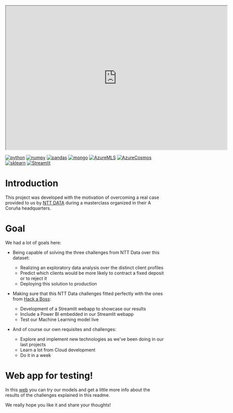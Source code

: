 
<iframe  width="700" height="455" src="https://embed.lottiefiles.com/animation/119603"></iframe>

[![python](https://img.shields.io/badge/python-3.9-428588?style=plastic&logo=python&labelColor=101010)]()
[![numpy](https://img.shields.io/badge/numpy-1.21.5-428588?style=plastic&logo=numpy&labelColor=101010)]()
[![pandas](https://img.shields.io/badge/pandas-1.4.4-428588?style=plastic&logo=pandas&labelColor=101010)]()
[![mongo](https://img.shields.io/badge/pymongo-4.3.3-428588?style=plastic&logo=mongodb&&labelColor=101010)]()
[![AzureMLS](https://img.shields.io/badge/azure-machine_learning-428588?style=plastic&logo=microsoftazure&labelColor=101010)]()
[![AzureCosmos](https://img.shields.io/badge/azure-cosmos_db-428588?style=plastic&logo=microsoftazure&labelColor=101010)]()
[![sklearn](https://img.shields.io/badge/scikit_learn-1.0.2-428588?style=plastic&logo=scikit-learn&labelColor=101010)]()
[![Streamlit](https://img.shields.io/badge/streamlit-1.17.0-428588?style=plastic&logo=streamlit&labelColor=101010)]()


# Introduction

This project was developed with the motivation of overcoming a real case provided to us by [NTT DATA](https://es.nttdata.com) during a masterclass organized in their A Coruña headquarters.

# Goal

We had a lot of goals here:

* Being capable of solving the three challenges from NTT Data over this dataset:

    * Realizing an exploratory data analysis over the distinct client profiles
    * Predict which clients would be more likely to contract a fixed deposit or to reject it
    * Deploying this solution to production 

* Making sure that this NTT Data challenges fitted perfectly with the ones from [Hack a Boss](https://www.hackaboss.com/data-science-bootcamp-02):

    * Development of a Streamlit webapp to showcase our results
    * Include a Power BI embedded in our Streamlit webapp
    * Test our Machine Learning model live

* And of course our own requisites and challenges:

    * Explore and implement new technologies as we've been doing in our last projects
    * Learn a lot from Cloud development
    * Do it in a week


# Web app for testing!

In this [web](https://fixed-deposit-predictor.streamlit.app) you can try our models and get a little more info about the results of the challenges explained in this readme.

We really hope you like it and share your thoughts!
